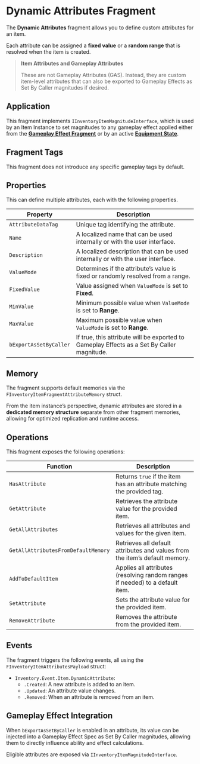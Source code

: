 # Dynamic Attributes Fragment
<primary-label ref="inventory"/>

The **Dynamic Attributes** fragment allows you to define custom attributes for an item.

Each attribute can be assigned a **fixed value** or a **random range** that is resolved when the item is created.

> **Item Attributes and Gameplay Attributes**
> 
> These are not Gameplay Attributes (GAS). Instead, they are custom item-level attributes that can also be exported to 
> Gameplay Effects as Set By Caller magnitudes if desired.

## Application
This fragment implements `IInventoryItemMagnitudeInterface`, which is used by an Item Instance to set magnitudes to any 
gameplay effect applied either from the [**Gameplay Effect Fragment**](inv_fragment_gameplay_effect.md) or by an active 
[**Equipment State**](inv_equipment_instances.md).

## Fragment Tags
This fragment does not introduce any specific gameplay tags by default.

## Properties
This can define multiple attributes, each with the following properties.

| Property               | Description                                                                                |
|------------------------|--------------------------------------------------------------------------------------------|
| `AttributeDataTag`     | Unique tag identifying the attribute.                                                      |
| `Name`                 | A localized name that can be used internally or with the user interface.                   |
| `Description`          | A localized description that can be used internally or with the user interface.            |
| `ValueMode`            | Determines if the attribute’s value is fixed or randomly resolved from a range.            |
| `FixedValue`           | Value assigned when `ValueMode` is set to **Fixed**.                                       |
| `MinValue`             | Minimum possible value when `ValueMode` is set to **Range**.                               |
| `MaxValue`             | Maximum possible value when `ValueMode` is set to **Range**.                               |
| `bExportAsSetByCaller` | If true, this attribute will be exported to Gameplay Effects as a Set By Caller magnitude. |

## Memory
The fragment supports default memories via the `FInventoryItemFragmentAttributeMemory` struct.

From the item instance’s perspective, dynamic attributes are stored in a **dedicated memory structure** separate from 
other fragment memories, allowing for optimized replication and runtime access.

## Operations
This fragment exposes the following operations:

| Function                            | Description                                                                   |
|-------------------------------------|-------------------------------------------------------------------------------|
| `HasAttribute`                      | Returns `true` if the item has an attribute matching the provided tag.        |
| `GetAttribute`                      | Retrieves the attribute value for the provided item.                          |
| `GetAllAttributes`                  | Retrieves all attributes and values for the given item.                       |
| `GetAllAttributesFromDefaultMemory` | Retrieves all default attributes and values from the item’s default memory.   |
| `AddToDefaultItem`                  | Applies all attributes (resolving random ranges if needed) to a default item. |
| `SetAttribute`                      | Sets the attribute value for the provided item.                               |
| `RemoveAttribute`                   | Removes the attribute from the provided item.                                 |

## Events
The fragment triggers the following events, all using the `FInventoryItemAttributesPayload` struct:

- `Inventory.Event.Item.DynamicAttribute`:
  - `.Created`: A new attribute is added to an item.
  - `.Updated`: An attribute value changes.
  - `.Removed`: When an attribute is removed from an item.

## Gameplay Effect Integration
When `bExportAsSetByCaller` is enabled in an attribute, its value can be injected into a Gameplay Effect Spec as Set By 
Caller magnitudes, allowing them to directly influence ability and effect calculations.

Eligible attributes are exposed via `IInventoryItemMagnitudeInterface`.